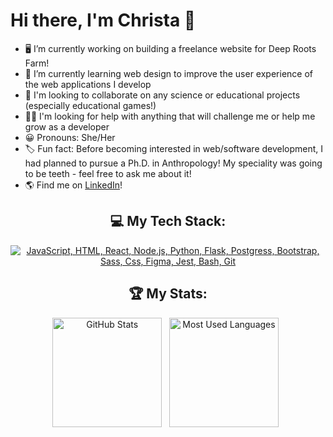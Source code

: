 # Hi there, I'm Christa 👋

- :desktop_computer: I’m currently working on building a freelance website for Deep Roots Farm!
- :brain: I’m currently learning web design to improve the user experience of the web applications I develop
- :muscle: I'm looking to collaborate on any science or educational projects (especially educational games!)
- :raising_hand_woman: I'm looking for help with anything that will challenge me or help me grow as a developer
- :grinning: Pronouns: She/Her
- :label: Fun fact: Before becoming interested in web/software development, I had planned to pursue a Ph.D. in Anthropology! My speciality was going to be teeth - feel free to ask me about it!
- :earth_americas: Find me on [LinkedIn](https://www.linkedin.com/in/christadkelly/)!

<div align="center">

## 💻 My Tech Stack:

[![JavaScript, HTML, React, Node.js, Python, Flask, Postgress, Bootstrap, Sass, Css, Figma, Jest, Bash, Git](https://skillicons.dev/icons?i=js,html,react,nodejs,py,flask,postgres,bootstrap,sass,css,figma,jest,bash,git)](https://skillicons.dev)

## 🏆 My Stats:

<p>
    <img height=175 alt="GitHub Stats" src="https://github-readme-stats.vercel.app/api?username=christadkelly&hide=stars&show=prs_merged&show_icons=true&theme=react&hide_rank=true" />&nbsp;&nbsp;
    <img height=175 alt="Most Used Languages" src="https://github-readme-stats.vercel.app/api/top-langs/?username=christadkelly&layout=donut&theme=react" />&nbsp;&nbsp;
</p>

</div>


<!--
**christadkelly/christadkelly** is a ✨ _special_ ✨ repository because its `README.md` (this file) appears on your GitHub profile.

Here are some ideas to get you started:

- 🔭 I’m currently working on ...
- 🌱 I’m currently learning ...
- 👯 I’m looking to collaborate on ...
- 🤔 I’m looking for help with ...
- 💬 Ask me about ...
- 📫 How to reach me: ...
- 😄 Pronouns: ...
- ⚡ Fun fact: ...
-->

